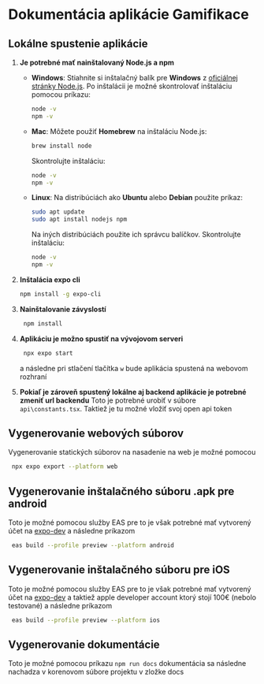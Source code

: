 # Dokumentácia aplikácie Gamifikace

## Lokálne spustenie aplikácie

1. **Je potrebné mať nainštalovaný Node.js a npm**

   - **Windows**: Stiahnite si inštalačný balík pre **Windows** z [oficiálnej stránky Node.js](https://nodejs.org/). Po inštalácii je možné skontrolovať inštaláciu pomocou príkazu:

     ```bash
     node -v
     npm -v
     ```

   - **Mac**: Môžete použiť **Homebrew** na inštaláciu Node.js:

     ```bash
     brew install node
     ```

     Skontrolujte inštaláciu:

     ```bash
     node -v
     npm -v
     ```

   - **Linux**: Na distribúciách ako **Ubuntu** alebo **Debian** použite príkaz:
     ```bash
     sudo apt update
     sudo apt install nodejs npm
     ```
     Na iných distribúciách použite ich správcu balíčkov. Skontrolujte inštaláciu:
     ```bash
     node -v
     npm -v
     ```

2. **Inštalácia expo cli**

   ```bash
   npm install -g expo-cli
   ```

3. **Nainštalovanie závyslostí**

   ```bash
    npm install
   ```

4. **Aplikáciu je možno spustiť na vývojovom serveri**

   ```bash
    npx expo start
   ```

   a následne pri stlačení tlačítka `w` bude aplikácia spustená na webovom rozhraní

5. **Pokiaľ je zároveň spustený lokálne aj backend aplikácie je potrebné zmeniť url backendu**
   Toto je potrebné urobiť v súbore `api\constants.tsx`. Taktiež je tu možné vložiť svoj open api token

## Vygenerovanie webových súborov

Vygenerovanie statických súborov na nasadenie na web je možné pomocou

```bash
 npx expo export --platform web
```

## Vygenerovanie inštalačného súboru .apk pre android

Toto je možné pomocou služby EAS pre to je však potrebné mať vytvorený účet na [expo-dev](https://expo.dev) a následne príkazom

```bash
 eas build --profile preview --platform android
```

## Vygenerovanie inštalačného súboru pre iOS

Toto je možné pomocou služby EAS pre to je však potrebné mať vytvorený účet na [expo-dev](https://expo.dev) a taktiež apple developer account ktorý stojí 100€ (nebolo testované) a následne príkazom

```bash
 eas build --profile preview --platform ios
```

## Vygenerovanie dokumentácie

Toto je možné pomocou príkazu `npm run docs` dokumentácia sa následne nachadza v korenovom súbore projektu v zložke docs
